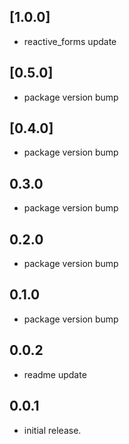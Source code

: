 ## [1.0.0]
* reactive_forms update

## [0.5.0]
* package version bump

## [0.4.0]
* package version bump

## 0.3.0
* package version bump

## 0.2.0
* package version bump

## 0.1.0
* package version bump

## 0.0.2
* readme update

## 0.0.1
* initial release.
